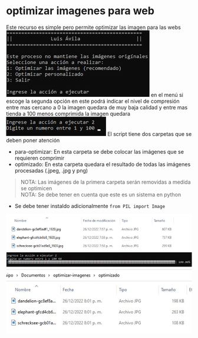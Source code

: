 # optimizar imagenes para web
Este recurso es simple pero permite optimizar las imagen para las webs
![](./doc/menu.jpg)
en el menú si escoge la segunda opción en este podrá indicar el nivel de compresión entre mas cercano a 0 la imagen quedara de muy baja calidad y entre mas tienda a 100 menos comprimida la imagen quedara 
![](./doc/nivel-compresion.jpg)
El script tiene dos carpetas que se deben poner atención 
* para-optimizar: En esta carpeta se debe colocar las imágenes que se requieren comprimir 
* optimizado: En esta carpeta quedara el resultado de todas las imágenes procesadas (.jpeg, .jpg y png)

> NOTA: Las imágenes de la primera carpeta serán removidas a medida se optimicen  
> NOTA: Se debe tener en cuenta que este es un sistema en python

* Se debe tener instaldo adicionalmente `from PIL import Image`

![](./doc/para-obtimizar.jpg)
![](./doc/progress-bar.jpg)
![](./doc/optimizado.jpg)